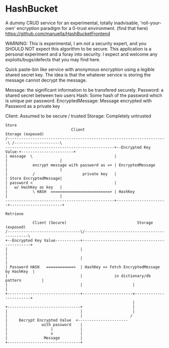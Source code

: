 # HashBucket
A dummy CRUD service for an experimental, totally inadvisable, 'roll-your-own' encryption paradigm for a 0-trust environment.
(find that here) https://github.com/manuella/HashBucketFrontend

WARNING: This is experimental, I am not a security expert, and you SHOULD NOT expect this algorithm to be secure.
This application is a personal experiment and a foray into security. I expect and welcome any exploits/bugs/defects
that you may find here.

Quick paste-bin like service with anonymous encryption using a legible shared secret key.
The idea is that the whatever service is storing the message cannot decrypt the message.

Message: the significant information to be transfered securely.
Password: a shared secret between two users
Hash: Some hash of the password which is unique per password.
EncryptedMessage: Message encrypted with Password as a private key

Client: Assumed to be secure / trusted
Storage: Completely untrusted


```
Store
                             Client                                         Storage (exposed)
/----------------------------------------------------------------------\ /--------------------\
------------------------------------------------+--Encrypted Key Value-+-----------------------+
| message  \                                    |                      |                       |
|           encrypt message with password as => | EncryptedMessage     |                       |
|           /                     private key   |                      | Store EncryptedMessage|
| password <                                    |                      |   w/ HashKey as key   |
|           \ HASH  ==========================> | HashKey              |                       |
------------------------------------------------+----------------------+-----------------------+

Retrieve

            Client (Secure)                               Storage (exposed)
/--------------------------------\/---------------------------------------------\
+--Encrypted Key Value-----------+-----------------------------------------------+
|                                |                                               |
|                                |                                               |
| Password HASH   ============>  | HashKey => Fetch EncryptedMessage by HashKey  |
|                                |              in dictionary/db pattern         |
|                                |                      |                        |
+--------------------------------+----------------------v------------------------+
                                                        |
+--------------------------------+                      |
|                                |                      |
|                                |                     /
|     Decrypt Encrypted Value  <----------------------
|               with password    |
|                   |            |
|                   v            |
|                Message         |
+--------------------------------+
```
